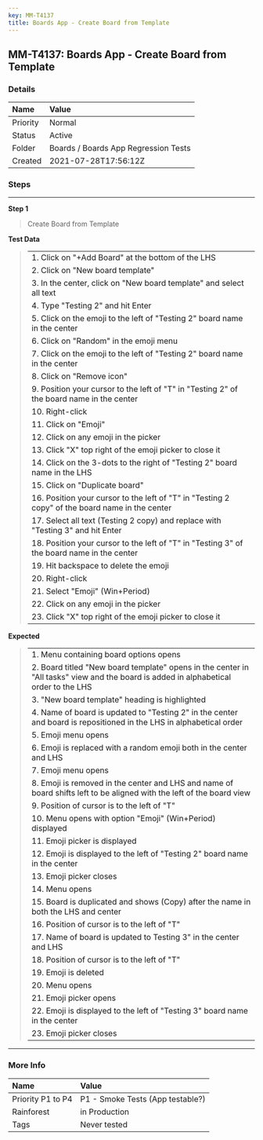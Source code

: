 ```yaml
---
key: MM-T4137
title: Boards App - Create Board from Template
---
```


## MM-T4137: Boards App - Create Board from Template

### Details

| Name     | Value                                |
| :------- | :----------------------------------- |
| Priority | Normal                               |
| Status   | Active                               |
| Folder   | Boards / Boards App Regression Tests |
| Created  | 2021-07-28T17:56:12Z                 |

### Steps

<hr/>

**Step 1**

> <article>Create Board from Template</article>

**Test Data**

> <article><table><colgroup><col></col></colgroup><tbody><tr><td>1. Click on "+Add Board" at the bottom of the LHS</td></tr><tr><td>2. Click on "New board template"</td></tr><tr><td>3. In the center, click on "New board template" and select all text</td></tr><tr><td>4. Type "Testing 2" and hit Enter</td></tr><tr><td>5. Click on the emoji to the left of "Testing 2" board name in the center</td></tr><tr><td>6. Click on "Random" in the emoji menu</td></tr><tr><td>7. Click on the emoji to the left of "Testing 2" board name in the center</td></tr><tr><td>8. Click on "Remove icon"</td></tr><tr><td>9. Position your cursor to the left of "T" in "Testing 2" of the board name in the center</td></tr><tr><td>10. Right-click</td></tr><tr><td>11. Click on "Emoji"</td></tr><tr><td>12. Click on any emoji in the picker</td></tr><tr><td>13. Click "X" top right of the emoji picker to close it</td></tr><tr><td>14. Click on the 3-dots to the right of "Testing 2" board name in the LHS</td></tr><tr><td>15. Click on "Duplicate board"</td></tr><tr><td>16. Position your cursor to the left of "T" in "Testing 2 copy" of the board name in the center</td></tr><tr><td>17. Select all text (Testing 2 copy) and replace with "Testing 3" and hit Enter</td></tr><tr><td>18. Position your cursor to the left of "T" in "Testing 3" of the board name in the center</td></tr><tr><td>19. Hit backspace to delete the emoji</td></tr><tr><td>20. Right-click</td></tr><tr><td>21. Select "Emoji" (Win+Period)</td></tr><tr><td>22. Click on any emoji in the picker</td></tr><tr><td>23. Click "X" top right of the emoji picker to close it</td></tr></tbody></table></article>

**Expected**

> <article><table><colgroup><col></col></colgroup><tbody><tr><td>1. Menu containing board options opens</td></tr><tr><td>2. Board titled "New board template" opens in the center in "All tasks" view and the board is added in alphabetical order to the LHS</td></tr><tr><td>3. "New board template" heading is highlighted</td></tr><tr><td>4. Name of board is updated to "Testing 2" in the center and board is repositioned in the LHS in alphabetical order</td></tr><tr><td>5. Emoji menu opens</td></tr><tr><td>6. Emoji is replaced with a random emoji both in the center and LHS</td></tr><tr><td>7. Emoji menu opens</td></tr><tr><td>8. Emoji is removed in the center and LHS and name of board shifts left to be aligned with the left of the board view</td></tr><tr><td>9. Position of cursor is to the left of "T"</td></tr><tr><td>10. Menu opens with option "Emoji" (Win+Period) displayed</td></tr><tr><td>11. Emoji picker is displayed</td></tr><tr><td>12. Emoji is displayed to the left of "Testing 2" board name in the center</td></tr><tr><td>13. Emoji picker closes</td></tr><tr><td>14. Menu opens</td></tr><tr><td>15. Board is duplicated and shows (Copy) after the name in both the LHS and center</td></tr><tr><td>16. Position of cursor is to the left of "T"</td></tr><tr><td>17. Name of board is updated to Testing 3" in the center and LHS</td></tr><tr><td>18. Position of cursor is to the left of "T"</td></tr><tr><td>19. Emoji is deleted</td></tr><tr><td>20. Menu opens</td></tr><tr><td>21. Emoji picker opens</td></tr><tr><td>22. Emoji is displayed to the left of "Testing 3" board name in the center</td></tr><tr><td>23. Emoji picker closes</td></tr></tbody></table></article>

<hr/>

### More Info

| Name              | Value                            |
| :---------------- | :------------------------------- |
| Priority P1 to P4 | P1 - Smoke Tests (App testable?) |
| Rainforest        | in Production                    |
| Tags              | Never tested                     |

